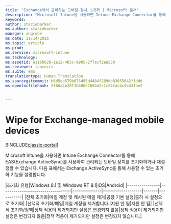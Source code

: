 ```yaml
---
title: "Exchange에서 관리하는 모바일 장치 초기화 | Microsoft 문서"
description: "Microsoft Intune을 사용하면 Intune Exchange Connector를 통해 EAS(Exchange ActiveSync)를 사용하여 관리되는 모바일 장치를 초기화하거나 재설정할 수 있습니다."
keywords: 
author: staciebarker
ms.author: staciebarker
manager: angrobe
ms.date: 11/14/2016
ms.topic: article
ms.prod: 
ms.service: microsoft-intune
ms.technology: 
ms.assetid: e116b620-1e12-4b5c-9905-2f7acf2ae530
ms.reviewer: lancecra
ms.suite: ems
translationtype: Human Translation
ms.sourcegitcommit: b6d5ea579b675d85d4404f289db83055642ffddd
ms.openlocfilehash: 5f8da4e28f3b680d7b5b42c1c54fac4c9c43fbe2


---
```



# <a name="wipe-for-exchange-managed-mobile-devices"></a>Wipe for Exchange-managed mobile devices

[!INCLUDE[classic-portal](../includes/classic-portal.md)]

Microsoft Intune을 사용하면 Intune Exchange Connector를 통해 EAS(Exchange ActiveSync)를 사용하여 관리되는 모바일 장치를 초기화하거나 재설정할 수 있습니다. 다음 표에서는 Exchange ActiveSync를 통해 사용할 수 있는 초기화 기능을 설명합니다.

|초기화 유형|Windows 8.1 및 Windows RT 8.1|iOS|Android|
|----------------|----------------------------------|--------------|-------------------|-------|-----------|
|전체 초기화|메일 계정 및 캐시된 메일 제거|공장 기본 설정|출하 시 설정으로 초기화|
|선택적 초기화/메일|메일 계정을 제거합니다.|지원 안 됨|지원 안 됨|
|선택적 초기화/정책|정책 적용이 제거되지만 설정은 변경되지 않음|정책 적용이 제거되지만 설정은 변경되지 않음|정책 적용이 제거되지만 설정은 변경되지 않습니다.|



<!--HONumber=Dec16_HO2-->


